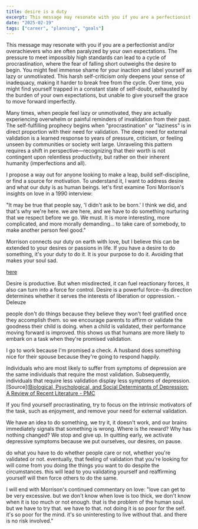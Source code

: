```yaml
---
title: desire is a duty
excerpt: This message may resonate with you if you are a perfectionist and/or overachievers who are often paralyzed by your own expectations. The pressure to meet impossibly high standards can lead to a cycle of procrastination, where the fear of falling short outweighs the desire to begin. You might feel immense shame for your inaction and label yourself as lazy or unmotivated. This harsh self-criticism only deepens your sense of inadequacy, making it harder to break free from the cycle...
date: "2025-02-19"
tags: ["career", "planning", "goals"]
---
```

This message may resonate with you if you are a perfectionist and/or overachievers who are often paralyzed by your own expectations. The pressure to meet impossibly high standards can lead to a cycle of procrastination, where the fear of falling short outweighs the desire to begin. You might feel immense shame for your inaction and label yourself as lazy or unmotivated. This harsh self-criticism only deepens your sense of inadequacy, making it harder to break free from the cycle. Over time, you might find yourself trapped in a constant state of self-doubt, exhausted by the burden of your own expectations, but unable to give yourself the grace to move forward imperfectly.

Many times, when people feel lazy or unmotivated, they are actually experiencing overwhelm or painful reminders of invalidation from their past. The self-fulfilling prophecy begins when "procrastination" or "laziness" is in direct proportion with their need for validation. The deep need for external validation is a learned response to years of pressure, criticism, or feeling unseen by communities or society writ large. Unraveling this pattern requires a shift in perspective—recognizing that their worth is not contingent upon relentless productivity, but rather on their inherent humanity (imperfections and all).

I propose a way out for anyone looking to make a leap, build self-discipline, or find a source for motivation. To understand it, I want to address desire and what our duty is as human beings. let's first examine Toni Morrison's insights on love in a 1990 interview:

"It may be true that people say, 'I didn't ask to be born.' I think we did, and that's why we're here. we are here, and we have to do something nurturing that we respect before we go. We must. It is more interesting, more complicated, and more morally demanding... to take care of somebody, to make another person feel good." 

Morrison connects our duty on earth with love, but I believe this can be extended to your desires or passions in life. If you have a desire to do something, it's your duty to do it. It is your purpose to do it. Avoiding that makes your soul sad.

[here](https://youtu.be/53F0lFMSwpc?si=Yr3BgThwYj4hjP7v&t=339)


Desire is productive. But when misdirected, it can fuel reactionary forces, it also can turn into a force for control. Desire is a powerful force--its direction determines whether it serves the interests of liberation or oppression. - Deleuze

people don't do things because they believe they won't feel gratified once they accomplish them. so we encourage parents to affirm or validate the goodness their child is doing. when a child is validated, their performance moving forward is improved. this shows us that humans are more likely to embark on a task when they're promised validation. 

I go to work because I'm promised a check. A husband does something nice for their spouse because they're going to respond happily. 

Individuals who are most likely to suffer from symptoms of depression are the same individuals that require the most validation. Subsequently, individuals that require less validation display less symptoms of depression.  [Source]([Biological, Psychological, and Social Determinants of Depression: A Review of Recent Literature - PMC](https://pmc.ncbi.nlm.nih.gov/articles/PMC8699555/)

If you find yourself procrastinating, try to focus on the intrinsic motivators of the task, such as enjoyment, and remove your need for external validation.

We have an idea to do something, we try it, it doesn't work, and our brains immediately signals that something is wrong. Where is the reward? Why has nothing changed? We stop and give up. In quitting early, we activate depressive symptoms because we put ourselves, our desires, on pause.

do what you have to do whether people care or not, whether you're validated or not. eventually, that feeling of validation that you're looking for will come from you doing the things you want to do despite the circumstances. this will lead to you validating yourself and reaffirming yourself will then force others to do the same.

I will end with Morrison's continued commentary on love: "love can get to be very excessive. but we don't know when love is too thick, we don't know when it is too much or not enough. that is the problem of the human soul. but we have to try that. we have to that. not doing it is so poor for the self. it's so poor for the mind. it's so uninteresting to live without that. and there is no risk involved."